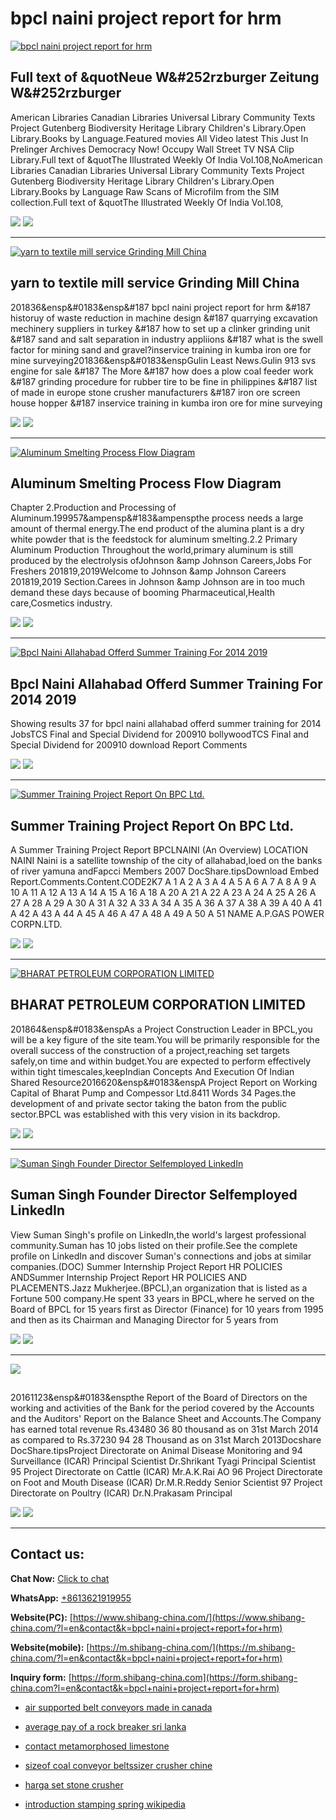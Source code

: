 # bpcl naini project report for hrm

<a href="https://swt.shibang-china.com/?l=en&img&k=bpcl+naini+project+report+for+hrm" target="_blank">![bpcl naini project report for hrm](http://static.shibang-china.com/all-800x300/216.jpg)</a>

## Full text of &quotNeue W&#252rzburger Zeitung W&#252rzburger
American Libraries Canadian Libraries Universal Library Community Texts Project Gutenberg Biodiversity Heritage Library Children's Library.Open Library.Books by Language.Featured movies All Video latest This Just In Prelinger Archives Democracy Now! Occupy Wall Street TV NSA Clip Library.Full text of &quotThe Illustrated Weekly Of India Vol.108,NoAmerican Libraries Canadian Libraries Universal Library Community Texts Project Gutenberg Biodiversity Heritage Library Children's Library.Open Library.Books by Language Raw Scans of Microfilm from the SIM collection.Full text of &quotThe Illustrated Weekly Of India Vol.108,


<a href="https://whatsapp.shibangsoft.com/WhatsApp.php" target="_blank" title="WhatsApp">![](http://static.shibang-china.com/icon/whatsapp.png)</a> <a href="https://swt.shibang-china.com/?l=en&icon&k=bpcl+naini+project+report+for+hrm" target="_blank">![](http://static.shibang-china.com/icon/chat-en.png)</a>

---

<a href="https://swt.shibang-china.com/?l=en&img&k=bpcl+naini+project+report+for+hrm" target="_blank">![yarn to textile mill service Grinding Mill China](http://static.shibang-china.com/all-800x300/1289.jpg)</a>

## yarn to textile mill service Grinding Mill China
201836&ensp&#0183&ensp&#187 bpcl naini project report for hrm &#187 historuy of waste reduction in machine design &#187 quarrying excavation mechinery suppliers in turkey &#187 how to set up a clinker grinding unit &#187 sand and salt separation in industry appliions &#187 what is the swell factor for mining sand and gravel?inservice training in kumba iron ore for mine surveying201836&ensp&#0183&enspGulin Least News.Gulin 913 svs engine for sale &#187 The More &#187 how does a plow coal feeder work &#187 grinding procedure for rubber tire to be fine in philippines &#187 list of made in europe stone crusher manufacturers &#187 iron ore screen house hopper &#187 inservice training in kumba iron ore for mine surveying


<a href="https://whatsapp.shibangsoft.com/WhatsApp.php" target="_blank" title="WhatsApp">![](http://static.shibang-china.com/icon/whatsapp.png)</a> <a href="https://swt.shibang-china.com/?l=en&icon&k=bpcl+naini+project+report+for+hrm" target="_blank">![](http://static.shibang-china.com/icon/chat-en.png)</a>

---

<a href="https://swt.shibang-china.com/?l=en&img&k=bpcl+naini+project+report+for+hrm" target="_blank">![Aluminum Smelting Process Flow Diagram](http://static.shibang-china.com/all-800x300/872.jpg)</a>

## Aluminum Smelting Process Flow Diagram
Chapter 2.Production and Processing of Aluminum.199957&ampensp&#183&ampenspthe process needs a large amount of thermal energy.The end product of the alumina plant is a dry white powder that is the feedstock for aluminum smelting.2.2 Primary Aluminum Production Throughout the world,primary aluminum is still produced by the electrolysis ofJohnson &amp Johnson Careers,Jobs For Freshers 201819,2019Welcome to Johnson &amp Johnson Careers 201819,2019 Section.Carees in Johnson &amp Johnson are in too much demand these days because of booming Pharmaceutical,Health care,Cosmetics industry.


<a href="https://whatsapp.shibangsoft.com/WhatsApp.php" target="_blank" title="WhatsApp">![](http://static.shibang-china.com/icon/whatsapp.png)</a> <a href="https://swt.shibang-china.com/?l=en&icon&k=bpcl+naini+project+report+for+hrm" target="_blank">![](http://static.shibang-china.com/icon/chat-en.png)</a>

---

<a href="https://swt.shibang-china.com/?l=en&img&k=bpcl+naini+project+report+for+hrm" target="_blank">![Bpcl Naini Allahabad Offerd Summer Training For 2014 2019](http://static.shibang-china.com/all-800x300/1510.jpg)</a>

## Bpcl Naini Allahabad Offerd Summer Training For 2014 2019
Showing results 37 for bpcl naini allahabad offerd summer training for 2014 JobsTCS Final and Special Dividend for 200910 bollywoodTCS Final and Special Dividend for 200910 download Report Comments


<a href="https://whatsapp.shibangsoft.com/WhatsApp.php" target="_blank" title="WhatsApp">![](http://static.shibang-china.com/icon/whatsapp.png)</a> <a href="https://swt.shibang-china.com/?l=en&icon&k=bpcl+naini+project+report+for+hrm" target="_blank">![](http://static.shibang-china.com/icon/chat-en.png)</a>

---

<a href="https://swt.shibang-china.com/?l=en&img&k=bpcl+naini+project+report+for+hrm" target="_blank">![Summer Training Project Report On BPC Ltd.](http://static.shibang-china.com/all-800x300/127.jpg)</a>

## Summer Training Project Report On BPC Ltd.
A Summer Training Project Report BPCLNAINI (An Overview) LOCATION NAINI Naini is a satellite township of the city of allahabad,loed on the banks of river yamuna andFapcci Members 2007 DocShare.tipsDownload Embed Report.Comments.Content.CODE2K7 A 1 A 2 A 3 A 4 A 5 A 6 A 7 A 8 A 9 A 10 A 11 A 12 A 13 A 14 A 15 A 16 A 18 A 20 A 21 A 22 A 23 A 24 A 25 A 26 A 27 A 28 A 29 A 30 A 31 A 32 A 33 A 34 A 35 A 36 A 37 A 38 A 39 A 40 A 41 A 42 A 43 A 44 A 45 A 46 A 47 A 48 A 49 A 50 A 51 NAME A.P.GAS POWER CORPN.LTD.


<a href="https://whatsapp.shibangsoft.com/WhatsApp.php" target="_blank" title="WhatsApp">![](http://static.shibang-china.com/icon/whatsapp.png)</a> <a href="https://swt.shibang-china.com/?l=en&icon&k=bpcl+naini+project+report+for+hrm" target="_blank">![](http://static.shibang-china.com/icon/chat-en.png)</a>

---

<a href="https://swt.shibang-china.com/?l=en&img&k=bpcl+naini+project+report+for+hrm" target="_blank">![BHARAT PETROLEUM CORPORATION LIMITED](http://static.shibang-china.com/all-800x300/1016.jpg)</a>

## BHARAT PETROLEUM CORPORATION LIMITED
201864&ensp&#0183&enspAs a Project Construction Leader in BPCL,you will be a key figure of the site team.You will be primarily responsible for the overall success of the construction of a project,reaching set targets safely,on time and within budget.You are expected to perform effectively within tight timescales,keepIndian Concepts And Execution Of Indian Shared Resource2016620&ensp&#0183&enspA Project Report on Working Capital of Bharat Pump and Compessor Ltd.8411 Words 34 Pages.the development of and private sector taking the baton from the public sector.BPCL was established with this very vision in its backdrop.


<a href="https://whatsapp.shibangsoft.com/WhatsApp.php" target="_blank" title="WhatsApp">![](http://static.shibang-china.com/icon/whatsapp.png)</a> <a href="https://swt.shibang-china.com/?l=en&icon&k=bpcl+naini+project+report+for+hrm" target="_blank">![](http://static.shibang-china.com/icon/chat-en.png)</a>

---

<a href="https://swt.shibang-china.com/?l=en&img&k=bpcl+naini+project+report+for+hrm" target="_blank">![Suman Singh Founder Director Selfemployed LinkedIn](http://static.shibang-china.com/all-800x300/1252.jpg)</a>

## Suman Singh Founder Director Selfemployed LinkedIn
View Suman Singh's profile on LinkedIn,the world's largest professional community.Suman has 10 jobs listed on their profile.See the complete profile on LinkedIn and discover Suman's connections and jobs at similar companies.(DOC) Summer Internship Project Report HR POLICIES ANDSummer Internship Project Report HR POLICIES AND PLACEMENTS.Jazz Mukherjee.(BPCL),an organization that is listed as a Fortune 500 company.He spent 33 years in BPCL,where he served on the Board of BPCL for 15 years first as Director (Finance) for 10 years from 1995 and then as its Chairman and Managing Director for 5 years from


<a href="https://whatsapp.shibangsoft.com/WhatsApp.php" target="_blank" title="WhatsApp">![](http://static.shibang-china.com/icon/whatsapp.png)</a> <a href="https://swt.shibang-china.com/?l=en&icon&k=bpcl+naini+project+report+for+hrm" target="_blank">![](http://static.shibang-china.com/icon/chat-en.png)</a>

---

<a href="https://swt.shibang-china.com/?l=en&img&k=bpcl+naini+project+report+for+hrm" target="_blank">![](http://static.shibang-china.com/all-800x300/360.jpg)</a>

## 
20161123&ensp&#0183&enspthe Report of the Board of Directors on the working and activities of the Bank for the period covered by the Accounts and the Auditors' Report on the Balance Sheet and Accounts.The Company has earned total revenue Rs.43480 36 80 thousand as on 31st March 2014 as compared to Rs.37230 94 28 Thousand as on 31st March 2013Docshare DocShare.tipsProject Directorate on Animal Disease Monitoring and 94 Surveillance (ICAR) Principal Scientist Dr.Shrikant Tyagi Principal Scientist 95 Project Directorate on Cattle (ICAR) Mr.A.K.Rai AO 96 Project Directorate on Foot and Mouth Disease (ICAR) Dr.M.R.Reddy Senior Scientist 97 Project Directorate on Poultry (ICAR) Dr.N.Prakasam Principal


<a href="https://whatsapp.shibangsoft.com/WhatsApp.php" target="_blank" title="WhatsApp">![](http://static.shibang-china.com/icon/whatsapp.png)</a> <a href="https://swt.shibang-china.com/?l=en&icon&k=bpcl+naini+project+report+for+hrm" target="_blank">![](http://static.shibang-china.com/icon/chat-en.png)</a>

---
## Contact us:

**Chat Now:** [Click to chat](https://swt.shibang-china.com?l=en&contact&k=bpcl+naini+project+report+for+hrm)

**WhatsApp:**  [+8613621919955](https://whatsapp.shibangsoft.com/WhatsApp.php)

**Website(PC):** [https://www.shibang-china.com/](https://www.shibang-china.com/?l=en&contact&k=bpcl+naini+project+report+for+hrm)

**Website(mobile):** [https://m.shibang-china.com/](https://m.shibang-china.com/?l=en&contact&k=bpcl+naini+project+report+for+hrm)

**Inquiry form:** [https://form.shibang-china.com](https://form.shibang-china.com?l=en&contact&k=bpcl+naini+project+report+for+hrm)

* [air supported belt conveyors made in canada](../116/air%20supported%20belt%20conveyors%20made%20in%20canada.md)

* [average pay of a rock breaker sri lanka](../122/average%20pay%20of%20a%20rock%20breaker%20sri%20lanka.md)

* [contact metamorphosed limestone](../121/contact%20metamorphosed%20limestone.md)

* [sizeof coal conveyor beltssizer crusher chine](../121/sizeof%20coal%20conveyor%20beltssizer%20crusher%20chine.md)

* [harga set stone crusher](../118/harga%20set%20stone%20crusher.md)

* [introduction stamping spring wikipedia](../112/introduction%20stamping%20spring%20wikipedia.md)